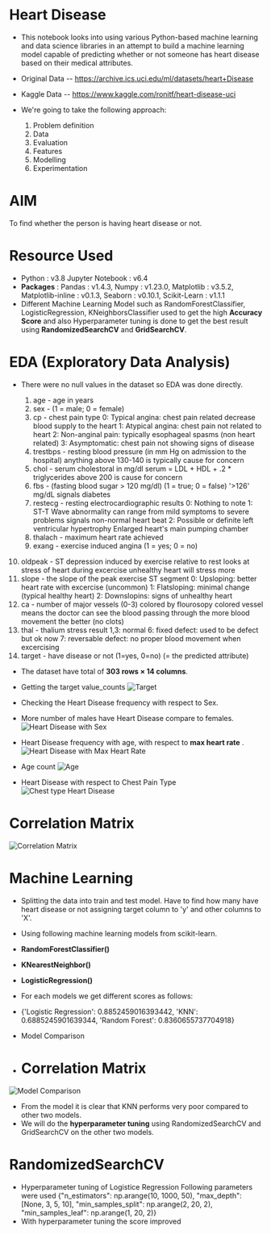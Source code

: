 # Heart Disease
* This notebook looks into using various Python-based machine learning and data science libraries in an attempt to build a machine learning model capable of predicting whether or not someone has heart disease based on their medical attributes.
* Original Data -- https://archive.ics.uci.edu/ml/datasets/heart+Disease
* Kaggle Data --  https://www.kaggle.com/ronitf/heart-disease-uci

* We're going to take the following approach:

   1. Problem definition
   2. Data
   3. Evaluation
   4. Features
   5. Modelling
   6. Experimentation

# AIM
To find whether the person is having heart disease or not.

# Resource Used
* Python : v3.8 Jupyter Notebook : v6.4
* **Packages** : Pandas : v1.4.3, Numpy : v1.23.0, Matplotlib : v3.5.2, Matplotlib-inline : v0.1.3, Seaborn : v0.10.1, Scikit-Learn : v1.1.1
* Different Machine Learning Model such as RandomForestClassifier, LogisticRegression, KNeighborsClassifier used to get the high **Accuracy Score** and also Hyperparameter tuning is done to get the best result using **RandomizedSearchCV** and **GridSearchCV**.

# EDA (Exploratory Data Analysis)
* There were no null values in the dataset so EDA was done directly.

  1. age - age in years
  2. sex - (1 = male; 0 = female)
  3. cp - chest pain type
        0: Typical angina: chest pain related decrease blood supply to the heart
        1: Atypical angina: chest pain not related to heart
        2: Non-anginal pain: typically esophageal spasms (non heart related)
        3: Asymptomatic: chest pain not showing signs of disease
  4. trestbps - resting blood pressure (in mm Hg on admission to the hospital) anything above 130-140 is typically cause for concern
  5. chol - serum cholestoral in mg/dl
        serum = LDL + HDL + .2 * triglycerides
        above 200 is cause for concern
  6. fbs - (fasting blood sugar > 120 mg/dl) (1 = true; 0 = false)
        '>126' mg/dL signals diabetes
  7. restecg - resting electrocardiographic results
        0: Nothing to note
        1: ST-T Wave abnormality
            can range from mild symptoms to severe problems
            signals non-normal heart beat
        2: Possible or definite left ventricular hypertrophy
            Enlarged heart's main pumping chamber
  8. thalach - maximum heart rate achieved
  9. exang - exercise induced angina (1 = yes; 0 = no)
 10. oldpeak - ST depression induced by exercise relative to rest looks at stress of heart during excercise unhealthy heart will stress more
 11. slope - the slope of the peak exercise ST segment
        0: Upsloping: better heart rate with excercise (uncommon)
        1: Flatsloping: minimal change (typical healthy heart)
        2: Downslopins: signs of unhealthy heart
 12. ca - number of major vessels (0-3) colored by flourosopy
        colored vessel means the doctor can see the blood passing through
        the more blood movement the better (no clots)
 13. thal - thalium stress result
        1,3: normal
        6: fixed defect: used to be defect but ok now
        7: reversable defect: no proper blood movement when excercising
 14. target - have disease or not (1=yes, 0=no) (= the predicted attribute)

* The dataset have total of **303 rows × 14 columns**.

* Getting the target value_counts
![Target](https://github.com/sumeet860/Heart-Disease/blob/main/target_heart.png?raw=True "Target Count")

* Checking the Heart Disease frequency with respect to Sex.
* More number of males have Heart Disease compare to females.
![Heart Disease with Sex](https://github.com/sumeet860/Heart-Disease/blob/main/frequency_heart.png?raw=True "Heart Disease with Sex")

* Heart Disease frequency with age, with respect to **max heart rate** .
![Heart Disease with Max Heart Rate](https://github.com/sumeet860/Heart-Disease/blob/main/target_heart.png?raw=True "Heart Disease with Max Heart Rate")

* Age count
![Age](https://github.com/sumeet860/Heart-Disease/blob/main/age_heart.png?raw=True "Age")


* Heart Disease with respect to Chest Pain Type
![Chest type Heart Disease](https://github.com/sumeet860/Heart-Disease/blob/main/frequency_chest_heart.png?raw=True "Chest type Heart Disease")


# Correlation Matrix
![Correlation Matrix](https://github.com/sumeet860/Heart-Disease/blob/main/correlation_matrix_heart.png?raw=True "correlation matrix")

# **Machine Learning**

* Splitting the data into train and test model. Have to find how many have heart disease or not assigning target column to 'y' and other columns to 'X'.
* Using following machine learning models from scikit-learn.
* **RandomForestClassifier()**
* **KNearestNeighbor()**
* **LogisticRegression()**

* For each models we get different scores as follows:
* {'Logistic Regression': 0.8852459016393442,
 'KNN': 0.6885245901639344,
 'Random Forest': 0.8360655737704918}
* Model Comparison
* # Correlation Matrix
![Model Comparison](https://github.com/sumeet860/Heart-Disease/blob/main/model_heart.png?raw=True "correlation matrix")

* From the model it is clear that KNN performs very poor compared to other two models.
* We will do the **hyperparameter tuning** using RandomizedSearchCV and GridSearchCV on the other two models.

# RandomizedSearchCV
* Hyperparameter tuning of Logistice Regression
Following parameters were used {"n_estimators": np.arange(10, 1000, 50),
          "max_depth": [None, 3, 5, 10],
          "min_samples_split": np.arange(2, 20, 2),
          "min_samples_leaf": np.arange(1, 20, 2)}
* With hyperparameter tuning the score improved
